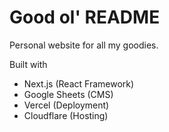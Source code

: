 # Good ol' README

Personal website for all my goodies.

Built with

- Next.js (React Framework)
- Google Sheets (CMS)
- Vercel (Deployment)
- Cloudflare (Hosting)

